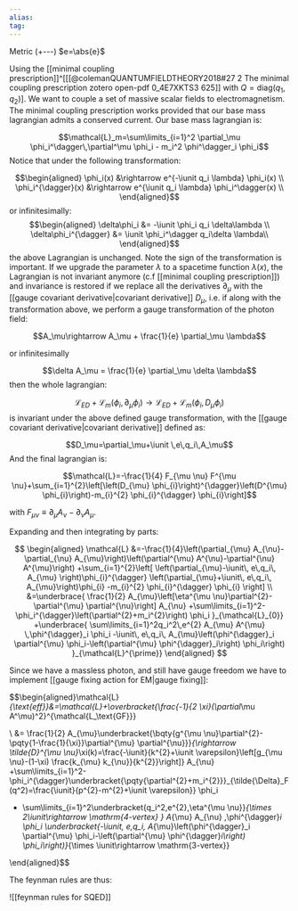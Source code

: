 ```yaml
---
alias:
tag:
---
```


Metric (+---)
$e=\abs{e}$


Using the [[minimal coupling prescription]]^[[[@colemanQUANTUMFIELDTHEORY2018#27 2 The minimal coupling prescription zotero open-pdf 0_4E7XKTS3 625]] with $Q=\text{diag}(q_1,q_2)$]. We want to couple a set of massive scalar fields to electromagnetism. The minimal coupling prescription works provided that our base mass lagrangian admits a conserved current.
Our base mass lagrangian is: 

$$\mathcal{L}_m=\sum\limits_{i=1}^2 \partial_\mu \phi_i^\dagger\,\partial^\mu \phi_i - m_i^2 \phi^\dagger_i \phi_i$$
Notice that under the following transformation:

$$\begin{aligned}
\phi_i(x) &\rightarrow e^{-\iunit q_i \lambda} \phi_i(x) \\
\phi_i^{\dagger}(x) &\rightarrow e^{\iunit q_i \lambda} \phi_i^\dagger(x) \\
\end{aligned}$$
or infinitesimally:
$$\begin{aligned}
\delta\phi_i &= -\iunit  \phi_i q_i \delta\lambda \\
\delta\phi_i^{\dagger} &= \iunit  \phi_i^\dagger q_i\delta \lambda\\
\end{aligned}$$
the above Lagrangian is unchanged. Note the sign of the transformation is important. If we upgrade the parameter $\lambda$ to a spacetime function $\lambda(x)$, the Lagrangian is not invariant anymore (c.f [[minimal coupling prescription]]) and invariance is restored if we replace all the derivatives $\partial_\mu$ with the [[gauge covariant derivative|covariant derivative]] $D_\mu$, i.e. if along with the transformation above, we perform a gauge transformation of the photon field:

$$A_\mu\rightarrow A_\mu + \frac{1}{e} \partial_\mu \lambda$$

or infinitesimally

$$\delta A_\mu = \frac{1}{e} \partial_\mu \delta \lambda$$
then the whole lagrangian: 

$$\mathcal{L}_{ED}+\mathcal{L}_{m}(\phi_i,\partial_\mu \phi_i)\rightarrow \mathcal{L}_{ED}+\mathcal{L}_{m}(\phi_i,D_\mu \phi_i)$$
is invariant under the above defined gauge transformation, with the [[gauge covariant derivative|covariant derivative]] defined as:

$$D_\mu=\partial_\mu+\iunit \,e\,q_i\,A_\mu$$
And the final lagrangian is:


$$\mathcal{L}=-\frac{1}{4} F_{\mu \nu} F^{\mu \nu}+\sum_{i=1}^{2}\left[\left(D_{\mu} \phi_{i}\right)^{\dagger}\left(D^{\mu} \phi_{i}\right)-m_{i}^{2} \phi_{i}^{\dagger} \phi_{i}\right]$$

with $F_{\mu \nu} \equiv \partial_{\mu} A_{\nu}-\partial_{\nu} A_{\mu}$.

Expanding and then integrating by parts:

$$
\begin{aligned}
\mathcal{L} &=-\frac{1}{4}\left(\partial_{\mu} A_{\nu}-\partial_{\nu} A_{\mu}\right)\left(\partial^{\mu} A^{\nu}-\partial^{\nu} A^{\mu}\right)
+\sum_{i=1}^{2}\left[
    \left(\partial_{\mu}-\iunit\, e\,q_i\, A_{\mu} \right)\phi_{i}^{\dagger}
    \left(\partial_{\mu}+\iunit\, e\,q_i\, A_{\mu}\right)\phi_{i}
    -m_{i}^{2} \phi_{i}^{\dagger} \phi_{i}
    \right]
 \\
&=\underbrace{
    \frac{1}{2} A_{\mu}\left[\eta^{\mu \nu}\partial^{2}-\partial^{\mu} \partial^{\nu}\right] A_{\nu}
    +\sum\limits_{i=1}^2-\phi_i^{\dagger}\left(\partial^{2}+m_i^{2}\right) \phi_i
    }_{\mathcal{L}_{0}}
+\underbrace{
    \sum\limits_{i=1}^2q_i^2\,e^{2} A_{\mu} A^{\mu} \,\phi^{\dagger}_i \phi_i
    -\iunit\, e\,q_i\, A_{\mu}\left(\phi^{\dagger}_i \partial^{\mu} \phi_i-\left(\partial^{\mu} \phi^{\dagger}_i\right) \phi_i\right)
    }_{\mathcal{L}^{\prime}}
\end{aligned}
$$

Since we have a massless photon, and still have gauge freedom we have to implement [[gauge fixing action for EM|gauge fixing]]:

$$\begin{aligned}\mathcal{L}_{\text{eff}}&=\mathcal{L}+\overbracket{\frac{-1}{2 \xi}(\partial_\mu A^\mu)^2}^{\mathcal{L_\text{GF}}}

 \\
&=
    \frac{1}{2} A_{\mu}\underbracket{\bqty{g^{\mu \nu}\partial^{2}-\pqty{1-\frac{1}{\xi}}\partial^{\mu} \partial^{\nu}}}_{\rightarrow \tilde{D}^{\mu \nu}_\xi(k)=\frac{-\iunit}{k^{2}+\iunit \varepsilon}\left[g_{\mu \nu}-(1-\xi) \frac{k_{\mu} k_{\nu}}{k^{2}}\right]} A_{\nu}
    +\sum\limits_{i=1}^2-\phi_i^{\dagger}\underbracket{\pqty{\partial^{2}+m_i^{2}}}_{\tilde{\Delta}_F(q^2)=\frac{\iunit}{p^{2}-m^{2}+\iunit \varepsilon}} \phi_i
    
+
    \sum\limits_{i=1}^2\underbracket{q_i^2\,e^{2}\,\eta^{\mu \nu}}_{\times 2\iunit\rightarrow \mathrm{4-vertex} } A_{\mu} A_{\nu} \,\phi^{\dagger}_i \phi_i
    \underbracket{-\iunit\, e\,q_i\, A_{\mu}\left(\phi^{\dagger}_i \partial^{\mu} \phi_i-\left(\partial^{\mu} \phi^{\dagger}_i\right) \phi_i\right)}_{\times \iunit\rightarrow \mathrm{3-vertex}}
    
\end{aligned}$$

The  feynman rules are thus:

![[feynman rules for SQED]]